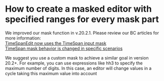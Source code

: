 
# How to create a masked editor with specified ranges for every mask part

<p> We improved our mask function in v.20.2.1. Please review our BC articles for more information:<br />
<a href="https://supportcenter.devexpress.com/ticket/details/t935649/timespanedit-now-uses-the-timespan-input-mask">TimeSpanEdit now uses the TimeSpan input mask</a><br />
<a href="https://supportcenter.devexpress.com/ticket/details/t936822/timespan-mask-behavior-is-changed-in-specific-scenarios">TimeSpan mask behavior is changed in specific scenarios</a><br />
</p>

<p> We suggest you use a custom mask to achieve a similar goal in version 20.2+. For example, you can use expressions like hh3 to specify the maximum number of digits. In this case, an editor will change values in a cycle taking this maximum value into account</p>


